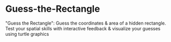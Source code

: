 # Guess-the-Rectangle
 "Guess the Rectangle": Guess the coordinates &amp; area of a hidden rectangle. Test your spatial skills with interactive feedback &amp; visualize your guesses using turtle graphics
